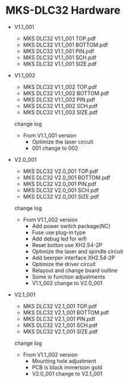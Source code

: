 # MKS-DLC32 Hardware
- V1.1_001
  - MKS DLC32 V1.1_001 TOP.pdf
  - MKS DLC32 V1.1_001 BOTTOM.pdf
  - MKS DLC32 V1.1_001 PIN.pdf
  - MKS DLC32 V1.1_001 SCH.pdf
  - MKS DLC32 V1.1_001 SIZE.pdf
  
- V1.1_002
  - MKS DLC32 V1.1_002 TOP.pdf
  - MKS DLC32 V1.1_002 BOTTOM.pdf
  - MKS DLC32 V1.1_002 PIN.pdf
  - MKS DLC32 V1.1_002 SCH.pdf
  - MKS DLC32 V1.1_002 SIZE.pdf
  
  change log
  - From V1.1_001 version
    - Optimize the laser circuit 
	- 001 change to 002
	
- V2.0_001
  - MKS DLC32 V2.0_001 TOP.pdf
  - MKS DLC32 V2.0_001 BOTTOM.pdf
  - MKS DLC32 V2.0_001 PIN.pdf
  - MKS DLC32 V2.0_001 SCH.pdf
  - MKS DLC32 V2.0_001 SIZE.pdf
  
  change log
  - From V1.1_002 version
    - Add power switch package(NC)
	- Fuse use plug-in type
	- Add debug led for wifi
	- Reset botton use XH2.54-2P
    - Optimize the laser and spindle circuit 
	- Add beerper interface XH2.54-2P
	- Optimize the driver circuit
	- Relayout and change board outline
	- Some io function adjustments 
	- V1.1_002 change to V2.0_001

- V2.1_001
  - MKS DLC32 V2.1_001 TOP.pdf
  - MKS DLC32 V2.1_001 BOTTOM.pdf
  - MKS DLC32 V2.1_001 PIN.pdf
  - MKS DLC32 V2.1_001 SCH.pdf
  - MKS DLC32 V2.1_001 SIZE.pdf
  
  change log
  - From V1.1_002 version
    - Mounting hole adjustment 
	- PCB is black immersion gold 
	- V2.0_001 change to V2.1_001
